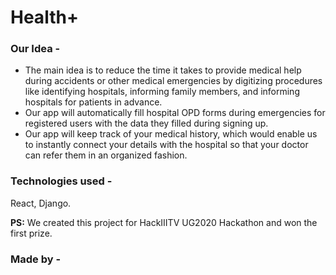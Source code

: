 # Health+

### Our Idea -

* The main idea is to reduce the time it takes to provide medical help during accidents or other medical emergencies by digitizing procedures like identifying hospitals, informing family members, and informing hospitals for patients in advance.
* Our app will automatically fill hospital OPD forms during emergencies for registered users with the data they filled during signing up.
* Our app will keep track of your medical history, which would enable us to instantly connect your details with the hospital so that your doctor can refer them in an organized fashion.

### Technologies used -

React, Django.


**PS:** We created this project for HackIIITV UG2020 Hackathon and won the first prize.

### Made by -
